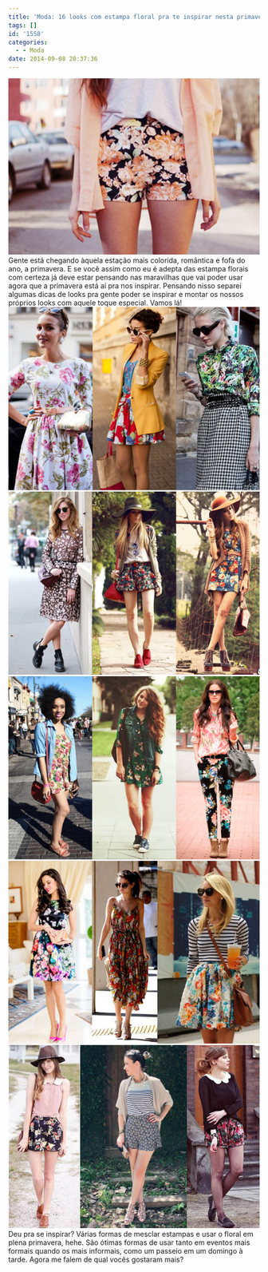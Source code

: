 ```yaml
---
title: 'Moda: 16 looks com estampa floral pra te inspirar nesta primavera'
tags: []
id: '1558'
categories:
  - - Moda
date: 2014-09-08 20:37:36
---
```


[![Shorts florido com camisa nude](/wp-content/uploads/2014/09/flores1.jpg)](/wp-content/uploads/2014/09/flores1.jpg) Gente está chegando àquela estação mais colorida, romântica e fofa do ano, a primavera. E se você assim como eu é adepta das estampa florais com certeza já deve estar pensando nas maravilhas que vai poder usar agora que a primavera está aí pra nos inspirar. Pensando nisso separei algumas dicas de looks pra gente poder se inspirar e montar os nossos próprios looks com aquele toque especial. Vamos lá! [![look com estampa floral, com blazer e mix de estampas](/wp-content/uploads/2014/09/florais-1-6-11.jpg)](/wp-content/uploads/2014/09/florais-1-6-11.jpg)[![Look com estampa floral e chapéu ](/wp-content/uploads/2014/09/florais-2-4-8.jpg)](/wp-content/uploads/2014/09/florais-2-4-8.jpg)[![Look com estampa floral, mix de estampas e colete jeans com camisa jeans ](/wp-content/uploads/2014/09/florais-3-5-10.jpg)](/wp-content/uploads/2014/09/florais-3-5-10.jpg)[![Look com estampa floral, mix de estampa listrada com floral, scarpin rosa](/wp-content/uploads/2014/09/florais-7-12-14.jpg)](/wp-content/uploads/2014/09/florais-7-12-14.jpg)[![Look com estampa floral, mix de estampas listrada e flora, chapéu com camisa regata e meia calça com shorts floral ](/wp-content/uploads/2014/09/florais-9-13-15.jpg)](/wp-content/uploads/2014/09/florais-9-13-15.jpg) Deu pra se inspirar? Várias formas de mesclar estampas e usar o floral em plena primavera, hehe. São ótimas formas de usar tanto em eventos mais formais quando os mais informais, como um passeio em um domingo à tarde.  Agora me falem de qual vocês gostaram mais?
